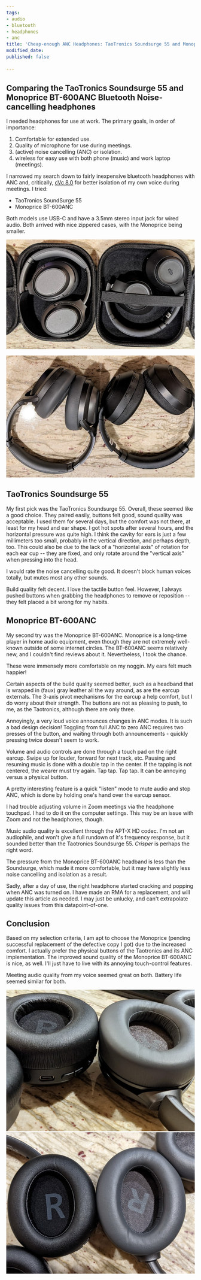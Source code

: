 ```yaml
---
tags:
- audio
- bluetooth
- headphones
- anc
title: 'Cheap-enough ANC Headphones: TaoTronics Soundsurge 55 and Monoprice BT-600ANC '
modified_date: 
published: false

---
```

## Comparing the TaoTronics Soundsurge 55 and Monoprice BT-600ANC Bluetooth Noise-cancelling headphones

I needed headphones for use at work. The primary goals, in order of importance:

1. Comfortable for extended use.
2. Quality of microphone for use during meetings.
3. (active) noise cancelling (ANC) or isolation.
4. wireless for easy use with both phone (music) and work laptop (meetings).

I narrowed my search down to fairly inexpensive bluetooth headphones with ANC and, critically, [cVc 8.0](https://www.qualcomm.com/products/features/cvc-noise-cancellation-technology "cVc 8.0") for better isolation of my own voice during meetings. I tried:

* TaoTronics SoundSurge 55
* Monoprice BT-600ANC

Both models use USB-C and have a 3.5mm stereo input jack for wired audio. Both arrived with nice zippered cases, with the Monoprice being smaller.

![](/uploads/pxl_20201211_022052485_resize.jpg)

![](/uploads/pxl_20201211_022231536_resize.jpg)

## TaoTronics Soundsurge 55

My first pick was the TaoTronics Soundsurge 55. Overall, these seemed like a good choice. They paired easily, buttons felt good, sound quality was acceptable. I used them for several days, but the comfort was not there, at least for my head and ear shape. I got hot spots after several hours, and the horizontal pressure was quite high. I think the cavity for ears is just a few millimeters too small, probably in the vertical direction, and perhaps depth, too. This could also be due to the lack of a "horizontal axis" of rotation for each ear cup -- they are fixed, and only rotate around the "vertical axis" when pressing into the head.

I would rate the noise cancelling quite good. It doesn't block human voices totally, but mutes most any other sounds.

Build quality felt decent. I love the tactile button feel. However, I always pushed buttons when grabbing the headphones to remove or reposition -- they felt placed a bit wrong for my habits.

## Monoprice BT-600ANC

My second try was the Monoprice BT-600ANC. Monoprice is a long-time player in home audio equipment, even though they are not extremely well-known outside of some internet circles. The BT-600ANC seems relatively new, and I couldn't find reviews about it. Nevertheless, I took the chance.

These were immensely more comfortable on my noggin. My ears felt much happier!

Certain aspects of the build quality seemed better, such as a headband that is wrapped in (faux) gray leather  all the way around, as are the earcup externals. The 3-axis pivot mechanisms for the earcup a help comfort, but I do worry about their strength. The buttons are not as pleasing to push, to me, as the Taotronics, although there are only three.

Annoyingly, a very loud voice announces changes in ANC modes. It is such a bad design decision! Toggling from full ANC to zero ANC requires two presses of the button, and waiting through both announcements - quickly pressing twice doesn't seem to work.

Volume and audio controls are done through a touch pad on the right earcup. Swipe up for louder, forward for next track, etc. Pausing and resuming music is done with a double tap in the center. If the tapping is not centered, the wearer must try again. Tap tap. Tap tap. It can be annoying versus a physical button.

A pretty interesting feature is a quick "listen" mode to mute audio and stop ANC, which is done by holding one's hand over the earcup sensor.

I had trouble adjusting volume in Zoom meetings via the headphone touchpad. I had to do it on the computer settings. This may be an issue with Zoom and not the headphones, though.

Music audio quality is excellent through the APT-X HD codec. I'm not an audiophile, and won't give a full rundown of it's frequency response, but it sounded better than the Taotronics Soundsurge 55. _Crisper_ is perhaps the right word.

The pressure from the Monoprice BT-600ANC headband is less than the Soundsurge, which made it more comfortable, but it may have slightly less noise cancelling and isolation as a result.

Sadly, after a day of use, the right headphone started cracking and popping when ANC was turned on. I have made an RMA for a replacement, and will update this article as needed. I may just be unlucky, and can't extrapolate quality issues from this datapoint-of-one.

## Conclusion

Based on my selection criteria, I am apt to choose the Monoprice (pending successful replacement of the defective copy I got) due to the increased comfort. I actually prefer the physical buttons of the Taotronics and its ANC implementation. The improved sound quality of the Monoprice BT-600ANC is nice, as well. I'll just have to live with its annoying touch-control features.

Meeting audio quality from my voice seemed great on both. Battery life seemed similar for both.

![](/uploads/pxl_20201211_022702045_resize.jpg)![](/uploads/pxl_20201211_022714795_resize.jpg)